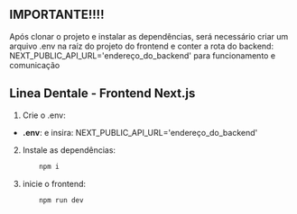 ## IMPORTANTE!!!!

Após clonar o projeto e instalar as dependências, será necessário criar um arquivo .env na raíz do projeto do frontend
e conter a rota do backend: NEXT_PUBLIC_API_URL='endereço_do_backend' para funcionamento e comunicação

## Linea Dentale - Frontend Next.js

1. Crie o .env:

 - **.env**: e insira: NEXT_PUBLIC_API_URL='endereço_do_backend'

2. Instale as dependências:

    ```bash
        npm i
    ```
3. inicie o frontend:

    ```bash
        npm run dev
    ```
